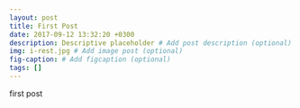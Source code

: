 ```yaml
---
layout: post
title: First Post
date: 2017-09-12 13:32:20 +0300
description: Descriptive placeholder # Add post description (optional)
img: i-rest.jpg # Add image post (optional)
fig-caption: # Add figcaption (optional)
tags: []
---
```

first post